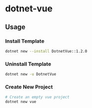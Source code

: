 # dotnet-vue

## Usage
### Install Template
```bash
dotnet new --install DotnetVue::1.2.0
```

### Uninstall Template
```bash
dotnet new -u DotnetVue
```

### Create New Project
```bash
# Create an empty vue project
dotnet new vue
```
